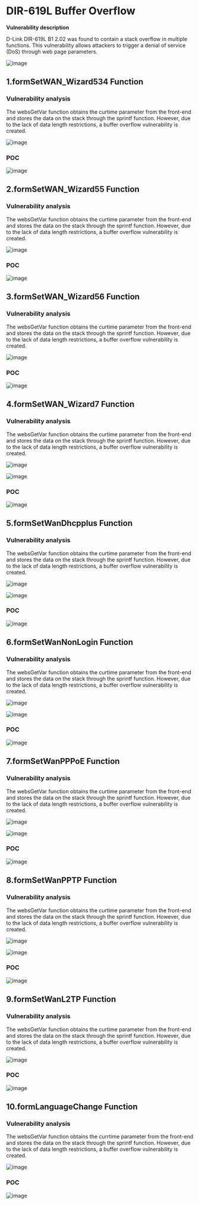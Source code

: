 # DIR-619L Buffer Overflow

**Vulnerability description**

D-Link DIR-619L B1 2.02 was found to contain a stack overflow in multiple functions. This vulnerability allows attackers to trigger a denial of service (DoS) through web page parameters.

![image](https://github.com/YTrick/vuln/assets/57278844/56525b82-fc9d-454c-8ed6-db0c44513cf8)


## 1.formSetWAN_Wizard534 Function

### Vulnerability analysis

The websGetVar function obtains the curtime parameter from the front-end and stores the data on the stack through the sprintf function. However, due to the lack of data length restrictions, a buffer overflow vulnerability is created.

![image](https://github.com/YTrick/vuln/assets/57278844/29142d71-caf9-4df6-bf57-cbed92fa38b8)

### POC

![image](https://github.com/YTrick/vuln/assets/57278844/ec53fd61-5ed5-4c80-8f0c-846f36967a61)

## 2.formSetWAN_Wizard55 Function

### Vulnerability analysis

The websGetVar function obtains the curtime parameter from the front-end and stores the data on the stack through the sprintf function. However, due to the lack of data length restrictions, a buffer overflow vulnerability is created.

![image](https://github.com/YTrick/vuln/assets/57278844/3ded85f2-f0ba-4699-a2cb-31279555aa3c)

### POC

![image](https://github.com/YTrick/vuln/assets/57278844/be34139a-8148-4167-95d5-68808071f4e2)

## 3.formSetWAN_Wizard56 Function

### Vulnerability analysis

The websGetVar function obtains the curtime parameter from the front-end and stores the data on the stack through the sprintf function. However, due to the lack of data length restrictions, a buffer overflow vulnerability is created.

![image](https://github.com/YTrick/vuln/assets/57278844/4833e3c3-61f4-4180-882d-b2223c9eaffe)

### POC

![image](https://github.com/YTrick/vuln/assets/57278844/45dd2c19-793a-42a9-ab6b-01fab2170336)

## 4.formSetWAN_Wizard7 Function

### Vulnerability analysis

The websGetVar function obtains the curtime parameter from the front-end and stores the data on the stack through the sprintf function. However, due to the lack of data length restrictions, a buffer overflow vulnerability is created.

![image](https://github.com/YTrick/vuln/assets/57278844/971cb899-67bd-460c-b750-aabacfacae50)

![image](https://github.com/YTrick/vuln/assets/57278844/e9fc8cdd-9748-4b0b-84d4-593f6739de55)

### POC

![image](https://github.com/YTrick/vuln/assets/57278844/1a489083-4f74-4151-b5ca-aea92eddebcd)

## 5.formSetWanDhcpplus Function

### Vulnerability analysis

The websGetVar function obtains the curtime parameter from the front-end and stores the data on the stack through the sprintf function. However, due to the lack of data length restrictions, a buffer overflow vulnerability is created.

![image](https://github.com/YTrick/vuln/assets/57278844/bdfe9f02-a798-4880-b99f-7ba3f79091ba)

![image](https://github.com/YTrick/vuln/assets/57278844/be251492-8b0c-4d05-83dc-d7ff66224b99)

### POC

![image](https://github.com/YTrick/vuln/assets/57278844/cd47566c-db66-4ec7-b2a9-46aa3095c4f6)

## 6.formSetWanNonLogin Function

### Vulnerability analysis

The websGetVar function obtains the curtime parameter from the front-end and stores the data on the stack through the sprintf function. However, due to the lack of data length restrictions, a buffer overflow vulnerability is created.

![image](https://github.com/YTrick/vuln/assets/57278844/c7f42a4a-5572-44e5-9410-0dcc2010b9e2)

![image](https://github.com/YTrick/vuln/assets/57278844/df527077-c31a-40c1-9bd4-c4b535d11eab)

### POC

![image](https://github.com/YTrick/vuln/assets/57278844/a186719d-377e-44a8-9bad-76e45978a64c)

## 7.formSetWanPPPoE Function

### Vulnerability analysis

The websGetVar function obtains the curtime parameter from the front-end and stores the data on the stack through the sprintf function. However, due to the lack of data length restrictions, a buffer overflow vulnerability is created.

![image](https://github.com/YTrick/vuln/assets/57278844/13a7ae0d-bd71-46f8-bea3-858d9a9609b4)

![image](https://github.com/YTrick/vuln/assets/57278844/5dd89b8a-d9d3-4922-aef2-3887521f7095)

### POC

![image](https://github.com/YTrick/vuln/assets/57278844/e7a5fce1-aa65-4a32-869b-3f049b35c534)

## 8.formSetWanPPTP Function

### Vulnerability analysis

The websGetVar function obtains the curtime parameter from the front-end and stores the data on the stack through the sprintf function. However, due to the lack of data length restrictions, a buffer overflow vulnerability is created.

![image](https://github.com/YTrick/vuln/assets/57278844/cc2f0cfd-23b2-4cda-9863-3d827e4f41d5)

![image](https://github.com/YTrick/vuln/assets/57278844/42866e8c-ee17-4fff-815c-30fed8a71d82)

### POC

![image](https://github.com/YTrick/vuln/assets/57278844/f59b9415-5a47-4f02-9dde-9fbb210b9270)

## 9.formSetWanL2TP Function

### Vulnerability analysis

The websGetVar function obtains the curtime parameter from the front-end and stores the data on the stack through the sprintf function. However, due to the lack of data length restrictions, a buffer overflow vulnerability is created.

![image](https://github.com/YTrick/vuln/assets/57278844/db9b77fe-71f5-4d28-9ebf-a17160124eba)

### POC

![image](https://github.com/YTrick/vuln/assets/57278844/e8b5e71b-9602-4839-b898-b7f27253839e)

## 10.formLanguageChange Function

### Vulnerability analysis

The websGetVar function obtains the currtime parameter from the front-end and stores the data on the stack through the sprintf function. However, due to the lack of data length restrictions, a buffer overflow vulnerability is created.

![image](https://github.com/YTrick/vuln/assets/57278844/3fc309e9-5133-4fd5-9dc9-abd65e3d4084)

### POC

![image](https://github.com/YTrick/vuln/assets/57278844/6642c7bc-2f62-4a21-9abd-20d579dbf39e)


